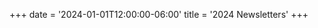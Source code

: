 +++
date = '2024-01-01T12:00:00-06:00'
title = '2024 Newsletters'
+++
<!-- [January-February 2024 (PDF)](/newsletters/2024-Jan-Feb.pdf)

[March-April 2024 (PDF)](/newsletters/2024-Mar-Apr.pdf)

[May-June 2024 (PDF)](/newsletters/2024-May-Jun.pdf)

[July-August 2024 (PDF)](/newsletters/2024-Jul-Aug.pdf)

[September-October 2024 (PDF)](/newsletters/2024-Sep-Oct.pdf)

[November-December 2024 (PDF)](/newsletters/2024-Nov-Dec.pdf) -->